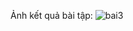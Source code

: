 Ảnh kết quả bài tập:
![bai3](https://github.com/coder1357642/bai-3-di-dong/assets/45459141/6c486441-b4ee-45b2-bdbe-b6e710b02acb)
